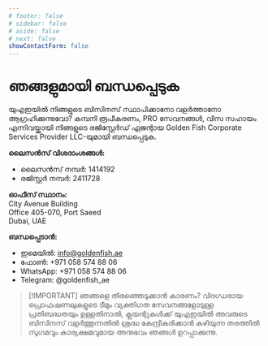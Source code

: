 ```yaml
---
# footer: false
# sidebar: false
# aside: false
# next: false
showContactForm: false
---
```


<!-- <p>
  <img src="/img/Logo.avif" alt="ലോഗോ" width="100" height="100" style="margin-left: 50%;">
</p> -->

# ഞങ്ങളുമായി ബന്ധപ്പെടുക

യുഎഇയിൽ നിങ്ങളുടെ ബിസിനസ് സ്ഥാപിക്കാനോ വളർത്താനോ ആഗ്രഹിക്കുന്നുവോ? കമ്പനി രൂപീകരണം, PRO സേവനങ്ങൾ, വിസ സഹായം എന്നിവയ്ക്കായി നിങ്ങളുടെ രജിസ്റ്റേർഡ് ഏജന്റായ Golden Fish Corporate Services Provider LLC-യുമായി ബന്ധപ്പെടുക.

**ലൈസൻസ് വിശദാംശങ്ങൾ:**

- ലൈസൻസ് നമ്പർ: 1414192
- രജിസ്റ്റർ നമ്പർ: 2411728

**ഓഫീസ് സ്ഥാനം:**  
City Avenue Building  
Office 405-070, Port Saeed  
Dubai, UAE

**ബന്ധപ്പെടാൻ:**

- ഇമെയിൽ: info@goldenfish.ae
- ഫോൺ: +971 058 574 88 06
- WhatsApp: +971 058 574 88 06
- Telegram: @goldenfish_ae

<!-- WhatsApp us at [+971 058 574 88 06](https://wa.me/message/KDLD4FZVW7EUC1)
Telegram us at [@goldenfish_ae](https://t.me/goldenfish_ae) -->

> [!IMPORTANT] ഞങ്ങളെ തിരഞ്ഞെടുക്കാൻ കാരണം?
> വിദഗ്ധരായ പ്രൊഫഷണലുകളുടെ ടീമും വ്യക്തിഗത സേവനങ്ങളോടുള്ള പ്രതിബദ്ധതയും ഉള്ളതിനാൽ, ക്ലയന്റുകൾക്ക് യുഎഇയിൽ അവരുടെ ബിസിനസ് വളർത്തുന്നതിൽ ശ്രദ്ധ കേന്ദ്രീകരിക്കാൻ കഴിയുന്ന തരത്തിൽ സുഗമവും കാര്യക്ഷമവുമായ അനുഭവം ഞങ്ങൾ ഉറപ്പാക്കുന്നു.

<ContactFormModalNav buttonText="ഒരു വിദഗ്ധനുമായി സംസാരിക്കുക" formStyle="display: block; margin: 2rem auto;"/>